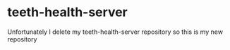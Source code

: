 # teeth-health-server

Unfortunately I delete my teeth-health-server repository so this is my new repository
